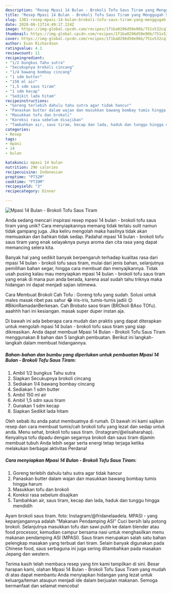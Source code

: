 ```yaml
---
description: "Resep Mpasi 14 Bulan - Brokoli Tofu Saus Tiram yang Menggugah Selera"
title: "Resep Mpasi 14 Bulan - Brokoli Tofu Saus Tiram yang Menggugah Selera"
slug: 1381-resep-mpasi-14-bulan-brokoli-tofu-saus-tiram-yang-menggugah-selera
date: 2020-08-11T14:49:17.224Z
image: https://img-global.cpcdn.com/recipes/1f1ba0296d50e96b/751x532cq70/mpasi-14-bulan-brokoli-tofu-saus-tiram-foto-resep-utama.jpg
thumbnail: https://img-global.cpcdn.com/recipes/1f1ba0296d50e96b/751x532cq70/mpasi-14-bulan-brokoli-tofu-saus-tiram-foto-resep-utama.jpg
cover: https://img-global.cpcdn.com/recipes/1f1ba0296d50e96b/751x532cq70/mpasi-14-bulan-brokoli-tofu-saus-tiram-foto-resep-utama.jpg
author: Evan Richardson
ratingvalue: 4.1
reviewcount: 11
recipeingredient:
- "1/2 bungkus Tahu sutra"
- "Secukupnya brokoli cincang"
- "1/4 bawang bombay cincang"
- "1 sdm butter"
- "150 ml air"
- "1,5 sdm saus tiram"
- "1 sdm kecap"
- "Sedikit lada hitam"
recipeinstructions:
- "Goreng terlebih dahulu tahu sutra agar tidak hancur"
- "Panaskan butter dalam wajan dan masukkan bawang bombay tumis hingga harum"
- "Masukkan tofu dan brokoli"
- "Koreksi rasa sebelum disajikan"
- "Tambahkan air, saus tiram, kecap dan lada, haduk dan tunggu hingga mendidih"
categories:
- Resep
tags:
- mpasi
- 14
- bulan

katakunci: mpasi 14 bulan 
nutrition: 296 calories
recipecuisine: Indonesian
preptime: "PT32M"
cooktime: "PT39M"
recipeyield: "3"
recipecategory: Dinner

---
```



![Mpasi 14 Bulan - Brokoli Tofu Saus Tiram](https://img-global.cpcdn.com/recipes/1f1ba0296d50e96b/751x532cq70/mpasi-14-bulan-brokoli-tofu-saus-tiram-foto-resep-utama.jpg)

Anda sedang mencari inspirasi resep mpasi 14 bulan - brokoli tofu saus tiram yang unik? Cara menyiapkannya memang tidak terlalu sulit namun tidak gampang juga. Jika keliru mengolah maka hasilnya tidak akan memuaskan dan bahkan tidak sedap. Padahal mpasi 14 bulan - brokoli tofu saus tiram yang enak selayaknya punya aroma dan cita rasa yang dapat memancing selera kita.

Banyak hal yang sedikit banyak berpengaruh terhadap kualitas rasa dari mpasi 14 bulan - brokoli tofu saus tiram, mulai dari jenis bahan, selanjutnya pemilihan bahan segar, hingga cara membuat dan menyajikannya. Tidak usah pusing kalau mau menyiapkan mpasi 14 bulan - brokoli tofu saus tiram yang enak di mana pun anda berada, karena asal sudah tahu triknya maka hidangan ini dapat menjadi sajian istimewa.

Cara Membuat Brokoli Cah Tofu : Goreng tofu yang sudah. Solusi untuk males masak ribet pas sahur 😂 iris-iris, tumis-tumis jadiii 😉 #BikinRamadanBerkesan. Cah Brobato saos tiram (BROkoli BAso TOfu). aaahhh hari ini kesiangan. masak super duper instan aja.


Di bawah ini ada beberapa cara mudah dan praktis yang dapat diterapkan untuk mengolah mpasi 14 bulan - brokoli tofu saus tiram yang siap dikreasikan. Anda dapat membuat Mpasi 14 Bulan - Brokoli Tofu Saus Tiram menggunakan 8 bahan dan 5 langkah pembuatan. Berikut ini langkah-langkah dalam membuat hidangannya.

<!--inarticleads1-->

##### Bahan-bahan dan bumbu yang diperlukan untuk pembuatan Mpasi 14 Bulan - Brokoli Tofu Saus Tiram:

1. Ambil 1/2 bungkus Tahu sutra
1. Siapkan Secukupnya brokoli cincang
1. Sediakan 1/4 bawang bombay cincang
1. Sediakan 1 sdm butter
1. Ambil 150 ml air
1. Ambil 1,5 sdm saus tiram
1. Gunakan 1 sdm kecap
1. Siapkan Sedikit lada hitam


Oleh sebab itu anda patut membuatnya di rumah. Di bawah ini kami sajikan resep dan cara membuat tumis/cah brokoli tofu yang lezat dan sedap untuk anda. Menu sehat, brokoli tofu saus tiram. (Instagram/@elisaharahap). Kenyalnya tofu dipadu dengan segarnya brokoli dan saus tiram dijamin membuat tubuh Anda lebih segar serta energi tetap terjaga ketika melakukan berbagai aktivitas Perdana! 

<!--inarticleads2-->

##### Cara menyiapkan Mpasi 14 Bulan - Brokoli Tofu Saus Tiram:

1. Goreng terlebih dahulu tahu sutra agar tidak hancur
1. Panaskan butter dalam wajan dan masukkan bawang bombay tumis hingga harum
1. Masukkan tofu dan brokoli
1. Koreksi rasa sebelum disajikan
1. Tambahkan air, saus tiram, kecap dan lada, haduk dan tunggu hingga mendidih


Ayam brokoli saus tiram. foto: Instagram/@fridanelaadela. MPASI - yang kepanjangannya adalah &#34;Makanan Pendamping ASI&#34; Cuci bersih lalu potong brokoli. Selanjutnya masukkan tofu dan sawi putih ke dalam blender atau food processor, kemudian campur bersama nasi untuk menghasilkan menu makanan pendamping ASI (MPASI). Saus tiram merupakan salah satu bahan pelengkap masakan yang terbuat dari tiram. Selain banyak digunakan pada Chinese food, saus serbaguna ini juga sering ditambahkan pada masakan Jepang dan western. 

Terima kasih telah membaca resep yang tim kami tampilkan di sini. Besar harapan kami, olahan Mpasi 14 Bulan - Brokoli Tofu Saus Tiram yang mudah di atas dapat membantu Anda menyiapkan hidangan yang lezat untuk keluarga/teman ataupun menjadi ide dalam berjualan makanan. Semoga bermanfaat dan selamat mencoba!
